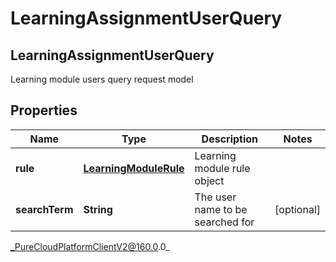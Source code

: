 # LearningAssignmentUserQuery

## LearningAssignmentUserQuery
Learning module users query request model

## Properties

|Name | Type | Description | Notes|
|------------ | ------------- | ------------- | -------------|
| **rule** | [**LearningModuleRule**](LearningModuleRule) | Learning module rule object | |
| **searchTerm** | **String** | The user name to be searched for | [optional] |



_PureCloudPlatformClientV2@160.0.0_
